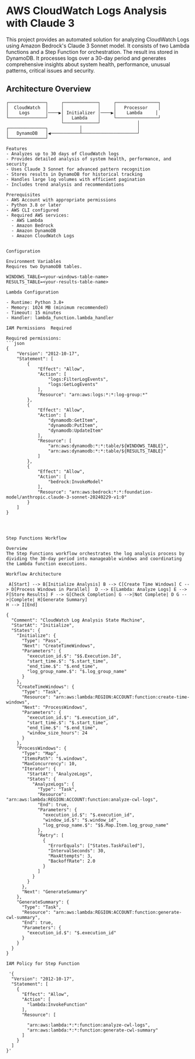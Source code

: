 # AWS CloudWatch Logs Analysis with Claude 3

This project provides an automated solution for analyzing CloudWatch Logs using Amazon Bedrock's Claude 3 Sonnet model. It consists of two Lambda functions and a Step Function for orchestration. The result ins stored in DynamoDB.
It processes logs over a 30-day period and generates comprehensive insights about system health, performance, unusual patterns, critical issues and security.

## Architecture Overview

```ascii
┌──────────────┐     ┌─────────────┐     ┌────────────────┐
│  CloudWatch  │     │             │     │   Processor    │
│    Logs      │────▶│ Initializer │────▶│    Lambda     │
└──────────────┘     │   Lambda    │     └────────────────┘
                     └─────────────┘              │
┌──────────────┐            │                     │
│   DynamoDB   │◀───────────┴─────────────────────┘
└──────────────┘

Features
- Analyzes up to 30 days of CloudWatch logs
- Provides detailed analysis of system health, performance, and security
- Uses Claude 3 Sonnet for advanced pattern recognition
- Stores results in DynamoDB for historical tracking
- Handles large log volumes with efficient pagination
- Includes trend analysis and recommendations

Prerequisites
- AWS Account with appropriate permissions
- Python 3.8 or later
- AWS CLI configured
- Required AWS services:
  - AWS Lambda
  - Amazon Bedrock
  - Amazon DynamoDB
  - Amazon CloudWatch Logs


Configuration

Environment Variables
Requires two DynamoDB tables.

WINDOWS_TABLE=<your-windows-table-name>
RESULTS_TABLE=<your-results-table-name>

Lambda Configuration

- Runtime: Python 3.8+
- Memory: 1024 MB (minimum recommended)
- Timeout: 15 minutes
- Handler: lambda_function.lambda_handler

IAM Permissions  Required

Required permissions:
```json
{
    "Version": "2012-10-17",
    "Statement": [
        {
            "Effect": "Allow",
            "Action": [
                "logs:FilterLogEvents",
                "logs:GetLogEvents"
            ],
            "Resource": "arn:aws:logs:*:*:log-group:*"
        },
        {
            "Effect": "Allow",
            "Action": [
                "dynamodb:GetItem",
                "dynamodb:PutItem",
                "dynamodb:UpdateItem"
            ],
            "Resource": [
                "arn:aws:dynamodb:*:*:table/${WINDOWS_TABLE}",
                "arn:aws:dynamodb:*:*:table/${RESULTS_TABLE}"
            ]
        },
        {
            "Effect": "Allow",
            "Action": [
                "bedrock:InvokeModel"
            ],
            "Resource": "arn:aws:bedrock:*:*:foundation-model/anthropic.claude-3-sonnet-20240229-v1:0"
        }
    ]
}




Step Functions Workflow

Overview
The Step Functions workflow orchestrates the log analysis process by dividing the 30-day period into manageable windows and coordinating the Lambda function executions.

Workflow Architecture

 A[Start] --> B[Initialize Analysis] B --> C[Create Time Windows] C --> D[Process Windows in Parallel]  D --> E[Lambda: Analyze Logs] E --> F[Store Results] F --> G[Check Completion] G -->|Not Complete| D G -->|Complete| H[Generate Summary]
H --> I[End]

{
  "Comment": "CloudWatch Log Analysis State Machine",
  "StartAt": "Initialize",
  "States": {
    "Initialize": {
      "Type": "Pass",
      "Next": "CreateTimeWindows",
      "Parameters": {
        "execution_id.$": "$$.Execution.Id",
        "start_time.$": "$.start_time",
        "end_time.$": "$.end_time",
        "log_group_name.$": "$.log_group_name"
      }
    },
    "CreateTimeWindows": {
      "Type": "Task",
      "Resource": "arn:aws:lambda:REGION:ACCOUNT:function:create-time-windows",
      "Next": "ProcessWindows",
      "Parameters": {
        "execution_id.$": "$.execution_id",
        "start_time.$": "$.start_time",
        "end_time.$": "$.end_time",
        "window_size_hours": 24
      }
    },
    "ProcessWindows": {
      "Type": "Map",
      "ItemsPath": "$.windows",
      "MaxConcurrency": 10,
      "Iterator": {
        "StartAt": "AnalyzeLogs",
        "States": {
          "AnalyzeLogs": {
            "Type": "Task",
            "Resource": "arn:aws:lambda:REGION:ACCOUNT:function:analyze-cwl-logs",
            "End": true,
            "Parameters": {
              "execution_id.$": "$.execution_id",
              "window_id.$": "$.window_id",
              "log_group_name.$": "$$.Map.Item.log_group_name"
            },
            "Retry": [
              {
                "ErrorEquals": ["States.TaskFailed"],
                "IntervalSeconds": 30,
                "MaxAttempts": 3,
                "BackoffRate": 2.0
              }
            ]
          }
        }
      },
      "Next": "GenerateSummary"
    },
    "GenerateSummary": {
      "Type": "Task",
      "Resource": "arn:aws:lambda:REGION:ACCOUNT:function:generate-cwl-summary",
      "End": true,
      "Parameters": {
        "execution_id.$": "$.execution_id"
      }
    }
  }
}

IAM Policy for Step Function

 '{
  "Version": "2012-10-17",
  "Statement": [
    {
      "Effect": "Allow",
      "Action": [
        "lambda:InvokeFunction"
      ],
      "Resource": [
       
        "arn:aws:lambda:*:*:function:analyze-cwl-logs",
        "arn:aws:lambda:*:*:function:generate-cwl-summary"
      ]
    }
  ]
}'

